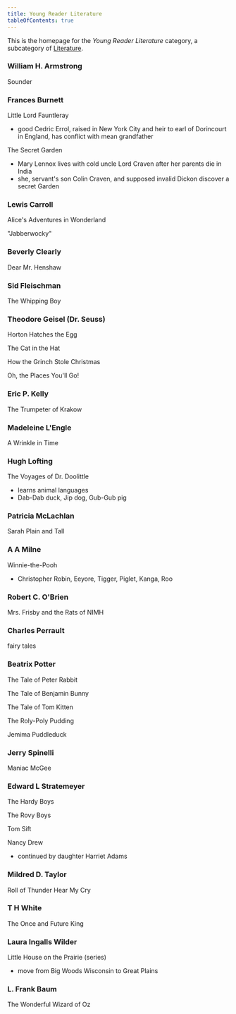```yaml
---
title: Young Reader Literature
tableOfContents: true
---
```


This is the homepage for the *Young Reader Literature* category, a subcategory of [Literature](../index.html).

### William H. Armstrong

Sounder

### Frances Burnett

Little Lord Fauntleray

- good Cedric Errol, raised in New York City and heir to earl of Dorincourt in England, has conflict with mean grandfather

The Secret Garden

- Mary Lennox lives with cold uncle Lord Craven after her parents die in India
- she, servant's son Colin Craven, and supposed invalid Dickon discover a secret Garden

### Lewis Carroll

Alice's Adventures in Wonderland

"Jabberwocky"

### Beverly Clearly

Dear Mr. Henshaw

### Sid Fleischman

The Whipping Boy

### Theodore Geisel (Dr. Seuss)

Horton Hatches the Egg

The Cat in the Hat

How the Grinch Stole Christmas

Oh, the Places You'll Go!

### Eric P. Kelly

The Trumpeter of Krakow

### Madeleine L'Engle

A Wrinkle in Time

### Hugh Lofting

The Voyages of Dr. Doolittle

- learns animal languages
- Dab-Dab duck, Jip dog, Gub-Gub pig

### Patricia McLachlan

Sarah Plain and Tall

### A A Milne

Winnie-the-Pooh

- Christopher Robin, Eeyore, Tigger, Piglet, Kanga, Roo

### Robert C. O'Brien

Mrs. Frisby and the Rats of NIMH

### Charles Perrault

fairy tales

### Beatrix Potter

The Tale of Peter Rabbit

The Tale of Benjamin Bunny

The Tale of Tom Kitten

The Roly-Poly Pudding

Jemima Puddleduck

### Jerry Spinelli

Maniac McGee

### Edward L Stratemeyer

The Hardy Boys

The Rovy Boys

Tom Sift

Nancy Drew

- continued by daughter Harriet Adams

### Mildred D. Taylor

Roll of Thunder Hear My Cry

### T H White

The Once and Future King

### Laura Ingalls Wilder

Little House on the Prairie (series)

- move from Big Woods Wisconsin to Great Plains

### L. Frank Baum

The Wonderful Wizard of Oz
